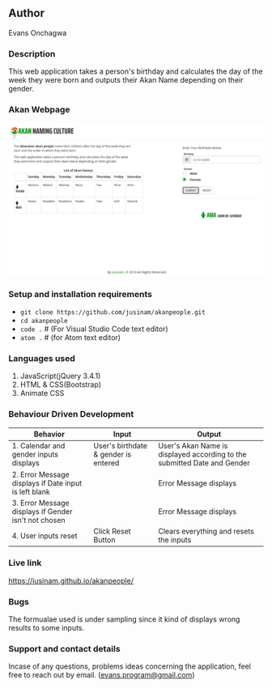 ## Author
Evans Onchagwa

### Description
This web application takes a person's birthday and calculates the day of the week they were born and outputs their Akan Name depending on their gender.

### Akan Webpage
![Camouflage](media/readme.png)

### Setup and installation requirements
- `git clone https://github.com/jusinam/akanpeople.git`
- `cd akanpeople`
- `code .` # (For Visual Studio Code text editor)
- `atom .` # (for Atom text editor)

### Languages used
1. JavaScript(jQuery 3.4.1)
2. HTML & CSS(Bootstrap)
3. Animate CSS

### Behaviour Driven Development
| Behavior | Input | Output |
|----------|-------|--------|
|1. Calendar and gender inputs displays | User's birthdate & gender is entered | User's Akan Name is displayed according to the submitted Date and Gender |
|2. Error Message displays if Date input is left blank | | Error Message displays |
|3. Error Message displays if Gender isn't not chosen | | Error Message displays |
|4. User inputs reset | Click Reset Button | Clears everything and resets the inputs |

<!-- 
### Development

Want to contribute? Great!

To fix a bug or enhance an existing module, follow these steps:
- Fork the repo
- Create a new branch (git checkout -b 'new-branch')
- Make the appropriate changes in the files
- Add changes to reflect the changes made
- Commit your changes (git commit -am 'new-branch')
- Push to the branch (git push origin 'new-branch')
- Create a Pull Request -->


### Live link
https://jusinam.github.io/akanpeople/

### Bugs
The formualae used is under sampling since it kind of displays wrong results to some inputs.

### Support and contact details
Incase of any questions, problems ideas concerning the application, feel free to reach out by email. (evans.program@gmail.com)

